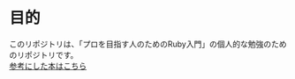 # 目的

このリポジトリは、「プロを目指す人のためのRuby入門」の個人的な勉強のためのリポジトリです。  
[参考にした本はこちら](https://www.amazon.co.jp/dp/B077Q8BXHC/ref=dp-kindle-redirect?_encoding=UTF8&btkr=1)
